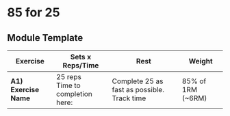 # 85 for 25

## Module Template

| Exercise              | Sets x Reps/Time                    | Rest                                         | Weight            |
| --------------------- | ----------------------------------- | -------------------------------------------- | ----------------- |
| **A1) Exercise Name** | 25 reps<br>Time to completion here: | Complete 25 as fast as possible.  Track time | 85% of 1RM (~6RM) |